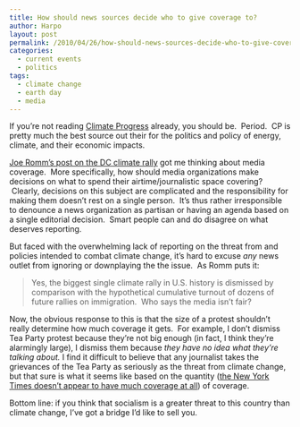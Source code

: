 ```yaml
---
title: How should news sources decide who to give coverage to?
author: Harpo
layout: post
permalink: /2010/04/26/how-should-news-sources-decide-who-to-give-coverage-to/
categories:
  - current events
  - politics
tags:
  - climate change
  - earth day
  - media
---
```

If you&#8217;re not reading <a href="http://climateprogress.org/" target="_blank">Climate Progress</a> already, you should be.  Period.  CP is pretty much the best source out their for the politics and policy of energy, climate, and their economic impacts.

<a href="http://climateprogress.org/2010/04/26/100000-earth-day-rally-immigration/?utm_source=feedburner&utm_medium=feed&utm_campaign=Feed:+climateprogress/lCrX+(Climate+Progress)&utm_content=Google+Reader" target="_blank">Joe Romm&#8217;s post on the DC climate rally</a> got me thinking about media coverage.  More specifically, how should media organizations make decisions on what to spend their airtime/journalistic space covering?  Clearly, decisions on this subject are complicated and the responsibility for making them doesn&#8217;t rest on a single person.  It&#8217;s thus rather irresponsible to denounce a news organization as partisan or having an agenda based on a single editorial decision.  Smart people can and do disagree on what deserves reporting.

But faced with the overwhelming lack of reporting on the threat from and policies intended to combat climate change, it&#8217;s hard to excuse *any* news outlet from ignoring or downplaying the the issue.  As Romm puts it:

> Yes, the biggest single climate rally in U.S. history is dismissed by comparison with the hypothetical cumulative turnout of dozens of future rallies on immigration.  Who says the media isn’t fair?

Now, the obvious response to this is that the size of a protest shouldn&#8217;t really determine how much coverage it gets.  For example, I don&#8217;t dismiss Tea Party protest because they&#8217;re not big enough (in fact, I think they&#8217;re alarmingly large), I dismiss them because *they have no idea what they&#8217;re talking about.* I find it difficult to believe that any journalist takes the grievances of the Tea Party as seriously as the threat from climate change, but that sure is what it seems like based on the quantity (<a href="http://climateprogress.org/2010/04/26/100000-earth-day-rally-immigration/#comment-272107" target="_blank">the New York Times doesn&#8217;t appear to have much coverage at all</a>) of coverage.

Bottom line: if you think that socialism is a greater threat to this country than climate change, I&#8217;ve got a bridge I&#8217;d like to sell you.